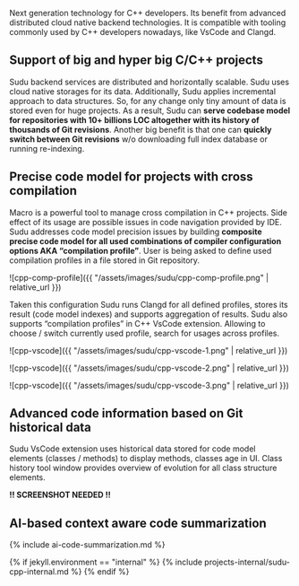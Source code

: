 Next generation technology for C++ developers.
Its benefit from advanced distributed cloud native backend technologies.
It is compatible with tooling commonly used by C++ developers nowadays, like VsCode and Clangd.

## Support of big and hyper big C/C++ projects

Sudu backend services are distributed and horizontally scalable.
Sudu uses cloud native storages for its data. Additionally, Sudu applies incremental approach to data structures. So, for any change only tiny amount of data is stored even for huge projects.
As a result, Sudu can **serve codebase model for repositories with 10+ billions LOC altogether with its history of thousands of Git revisions**.
Another big benefit is that one can **quickly switch between Git revisions** w/o downloading full index database or running re-indexing.

## Precise code model for projects with cross compilation

Macro is a powerful tool to manage cross compilation in C++ projects. Side effect of its usage are possible issues in code navigation provided by IDE.
Sudu addresses code model precision issues by building **composite precise code model for all used combinations of compiler configuration options AKA “compilation profile”**.
User is being asked to define used compilation profiles in a file stored in Git repository.

![cpp-comp-profile]({{ "/assets/images/sudu/cpp-comp-profile.png" | relative_url }})

Taken this configuration Sudu runs Clangd for all defined profiles, stores its result (code model indexes) and supports aggregation of results.
Sudu also supports “compilation profiles” in C++ VsCode extension. Allowing to choose / switch currently used profile, search for usages across profiles.

![cpp-vscode]({{ "/assets/images/sudu/cpp-vscode-1.png" | relative_url }})

![cpp-vscode]({{ "/assets/images/sudu/cpp-vscode-2.png" | relative_url }})

![cpp-vscode]({{ "/assets/images/sudu/cpp-vscode-3.png" | relative_url }})

## Advanced code information based on Git historical data

Sudu VsCode extension uses historical data stored for code model elements (classes / methods) to display methods, classes age in UI.
Class history tool window provides overview of evolution for all class structure elements.

**!! SCREENSHOT NEEDED !!**

## AI-based context aware code summarization

{% include ai-code-summarization.md %}

{% if jekyll.environment == "internal" %}
{% include projects-internal/sudu-cpp-internal.md %}
{% endif %}
